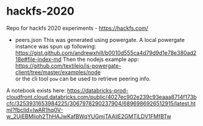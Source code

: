 # hackfs-2020
Repo for hackfs 2020 experiments - https://hackfs.com/


- peers.json
This was generated using powergate. A local powergate instance was spun up following: https://gist.github.com/andrewxhill/b0010d555ca4d79d9d1e78e380ad218e#file-index-md
Then the nodejs example app: https://github.com/textileio/js-powergate-client/tree/master/examples/node   
or the cli tool `pow` can be used to retrieve peering info.   

A notebook exists here: https://databricks-prod-cloudfront.cloud.databricks.com/public/4027ec902e239c93eaaa8714f173bcfc/3253931653984225/3067978290237904/6896986926512915/latest.html?fbclid=IwAR1hq0V-w_2UjEBMlioh2ThHAJwKafBWqYUGmjTAAllE2GMTlLDV1FMfBTw  

